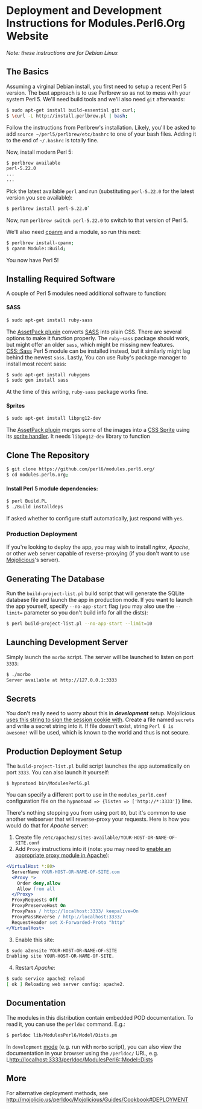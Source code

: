 # Deployment and Development Instructions for Modules.Perl6.Org Website

*Note: these instructions are for Debian Linux*

## The Basics

Assuming a virginal Debian install, you first need to setup a recent Perl 5
version. The best approach is to use Perlbrew so as not to mess with your
system Perl 5. We'll need build tools and we'll also need `git` afterwards:

```bash
$ sudo apt-get install build-essential git curl;
$ \curl -L http://install.perlbrew.pl | bash;
```

Follow the instructions from Perlbrew's installation. Likely, you'll be asked
to add `source ~/perl5/perlbrew/etc/bashrc` to one of your bash files. Adding
it to the end of `~/.bashrc` is totally fine.

Now, install modern Perl 5:
```bash
$ perlbrew available
perl-5.22.0
...
...
```
Pick the latest available `perl` and run (substituting `perl-5.22.0` for
the latest version you see available):

```bash
$ perlbrew install perl-5.22.0`
```

Now, run `perlbrew switch perl-5.22.0` to switch to that version of Perl 5.

We'll also need [cpanm](metacpan.org/pod/App::cpanminus) and a
module, so run this next:

```bash
$ perlbrew install-cpanm;
$ cpanm Module::Build;
```

You now have Perl 5!

## Installing Required Software

A couple of Perl 5 modules need additional software to function:

#### SASS

```bash
$ sudo apt-get install ruby-sass
```

The [AssetPack plugin](https://metacpan.org/pod/Mojolicious::Plugin::AssetPack)
converts [SASS](http://sass-lang.com/) into plain CSS. There are several
options to make it function properly. The `ruby-sass` package should work,
but might offer an older `sass`, which might be missing new features.
[CSS::Sass](https://metacpan.org/pod/CSS::Sass) Perl 5 module can be installed
instead, but it similarly might lag behind the newest `sass`. Lastly,
You can use Ruby's package manager to install most recent sass:

```bash
$ sudo apt-get install rubygems
$ sudo gem install sass
```

At the time of this writing, `ruby-sass` package works fine.

#### Sprites

```bash
$ sudo apt-get install libpng12-dev
```

The [AssetPack plugin](https://metacpan.org/pod/Mojolicious::Plugin::AssetPack)
merges some of the images into a
[CSS Sprite](https://en.wikipedia.org/wiki/Sprite_%28computer_graphics%29#Sprites_by_CSS) using its
[sprite handler](https://metacpan.org/pod/Mojolicious::Plugin::AssetPack::Handler::Sprites). It needs
`libpng12-dev` library to function

## Clone The Repository

```bash
$ git clone https://github.com/perl6/modules.perl6.org/
$ cd modules.perl6.org;
```

#### Install Perl 5 module dependencies:

```bash
$ perl Build.PL
$ ./Build installdeps
```

If asked whether to configure stuff automatically, just respond with `yes`.

### Production Deployment

If you're looking to deploy the app, you may wish to install *nginx*,
*Apache*, or other web server capable of reverse-proxying (if you don't want
to use [Mojolicious](http://mojolicio.us/)'s server).


## Generating The Database

Run the `build-project-list.pl` build script that will generate the SQLite database file and launch the app in production mode. If you
want to launch the app yourself, specify `--no-app-start` flag (you may also use the `--limit=` parameter so you don't build info for all the dists):
```bash
$ perl build-project-list.pl --no-app-start --limit=10
```

## Launching Development Server

Simply launch the `morbo` script. The server will be launched to listen on port `3333`:
```bash
$ ./morbo
Server available at http://127.0.0.1:3333
```

## Secrets

You don't really need to worry about this in ***development*** setup.
Mojolicious [uses this string to sign the session cookie with](https://metacpan.org/pod/Mojolicious#secrets). Create a file named `secrets` and write a
secret string into it. If file doesn't exist, string `Perl 6 is awesome!` will
be used, which is known to the world and thus is not secure.

## Production Deployment Setup
The `build-project-list.pl` build script launches the app automatically on port `3333`. You can also launch it yourself:
```
$ hypnotoad bin/ModulesPerl6.pl
```
You can specify a different port to use in the `modules_perl6.conf` configuration file on the `hypnotoad => {listen => ['http://*:3333']}` line.

There's nothing stopping you from using port `80`, but it's common to use another webserver that will reverse-proxy your requests. Here is how you would do that for *Apache* server:

1) Create file `/etc/apache2/sites-available/YOUR-HOST-OR-NAME-OF-SITE.conf`
2) Add `Proxy` instructions into it (note: you may need to [enable an appropriate proxy module in Apache](https://www.google.ca/?q=apache+enable+proxy+mod)):
```apache
<VirtualHost *:80>
  ServerName YOUR-HOST-OR-NAME-OF-SITE.com
  <Proxy *>
    Order deny,allow
    Allow from all
  </Proxy>
  ProxyRequests Off
  ProxyPreserveHost On
  ProxyPass / http://localhost:3333/ keepalive=On
  ProxyPassReverse / http://localhost:3333/
  RequestHeader set X-Forwarded-Proto "http"
</VirtualHost>
```
3) Enable this site:
```bash
$ sudo a2ensite YOUR-HOST-OR-NAME-OF-SITE
Enabling site YOUR-HOST-OR-NAME-OF-SITE.
```
4) Restart *Apache*:
```bash
$ sudo service apache2 reload
[ ok ] Reloading web server config: apache2.
```
## Documentation
The modules in this distribution contain embedded POD documentation. To read it, you can use the `perldoc` command. E.g.:
```bash
$ perldoc lib/ModulesPerl6/Model/Dists.pm
```

In `development` [mode](https://metacpan.org/pod/Mojolicious#mode)
(e.g. run with `morbo` script), you can also view the
documentation in your browser using the `/perldoc/` URL, e.g.
L<http://localhost:3333/perldoc/ModulesPerl6::Model::Dists>

## More

For alternative deployment methods, see http://mojolicio.us/perldoc/Mojolicious/Guides/Cookbook#DEPLOYMENT
